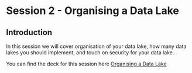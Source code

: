 # Session 2 - Organising a Data Lake

## Introduction

In this session we will cover organisation of your data lake, how many data lakes you should implement, and touch on security for your data lake.

You can find the deck for this session here [Organising a Data Lake](content/OrganisingADataLake.pptx)